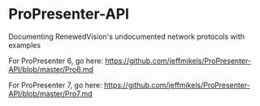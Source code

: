 # ProPresenter-API
Documenting RenewedVision's undocumented network protocols with examples

For ProPresenter 6, go here:
https://github.com/jeffmikels/ProPresenter-API/blob/master/Pro6.md

For ProPresenter 7, go here:
https://github.com/jeffmikels/ProPresenter-API/blob/master/Pro7.md
